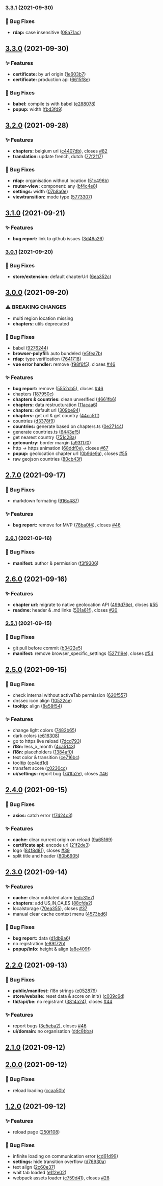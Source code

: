 ### [3.3.1](https://github.com/Internet-Society-Belgium/isTrust/compare/3.3.0...3.3.1) (2021-09-30)


### 🐛 Bug Fixes

* **rdap:** case insensitive ([08a71ac](https://github.com/Internet-Society-Belgium/isTrust/commit/08a71ac698d032b1687d5b234951f3364b181a2c))

## [3.3.0](https://github.com/Internet-Society-Belgium/isTrust/compare/3.2.0...3.3.0) (2021-09-30)


### ✨ Features

* **certificate:** by url origin ([1e603b7](https://github.com/Internet-Society-Belgium/isTrust/commit/1e603b7b574d57c0626f996893e1e1892d9edc04))
* **certificate:** production api ([6615f8e](https://github.com/Internet-Society-Belgium/isTrust/commit/6615f8ed7e26d80616a8700e50d97a23d7311170))


### 🐛 Bug Fixes

* **babel:** compile ts with babel ([e288078](https://github.com/Internet-Society-Belgium/isTrust/commit/e2880789aa8fa6abfa6e15e965983fe4d5e616c7))
* **popup:** width ([fbd3fd9](https://github.com/Internet-Society-Belgium/isTrust/commit/fbd3fd9b035bb2c3102c8906dbe5e65a53b14899))

## [3.2.0](https://github.com/Internet-Society-Belgium/isTrust/compare/3.1.0...3.2.0) (2021-09-28)


### ✨ Features

* **chapters:** belgium url ([c4407db](https://github.com/Internet-Society-Belgium/isTrust/commit/c4407dbb2c58702e14a4d70b70084e493cd724aa)), closes [#82](https://github.com/Internet-Society-Belgium/isTrust/issues/82)
* **translation:** update french, dutch ([77f2f17](https://github.com/Internet-Society-Belgium/isTrust/commit/77f2f17a03677a66df557de1dfa912408bcf7f6d))


### 🐛 Bug Fixes

* **rdap:** organisation without location ([51c496b](https://github.com/Internet-Society-Belgium/isTrust/commit/51c496bc47abe52c0d7165904eea23360d8e8efe))
* **router-view:** component: any ([bf4c4e8](https://github.com/Internet-Society-Belgium/isTrust/commit/bf4c4e8f1a29a663570116cc4bcc58d7bbd2f83a))
* **settings:** width ([07b8a0e](https://github.com/Internet-Society-Belgium/isTrust/commit/07b8a0e668744f74c5319a9487a40720f447443d))
* **viewtransition:** mode type ([5773307](https://github.com/Internet-Society-Belgium/isTrust/commit/577330790b620d18780306bb1d864b802e361376))

## [3.1.0](https://github.com/Internet-Society-Belgium/isTrust/compare/3.0.1...3.1.0) (2021-09-21)


### ✨ Features

* **bug report:** link to github issues ([3d46a26](https://github.com/Internet-Society-Belgium/isTrust/commit/3d46a26051ce17128eae34929f0fa0cc93c4a58e))

### [3.0.1](https://github.com/Internet-Society-Belgium/isTrust/compare/3.0.0...3.0.1) (2021-09-20)


### 🐛 Bug Fixes

* **store/extension:** default chapterUrl ([6ea352c](https://github.com/Internet-Society-Belgium/isTrust/commit/6ea352c80eedb38c367bf3d302146f49e78a7862))

## [3.0.0](https://github.com/Internet-Society-Belgium/isTrust/compare/2.7.0...3.0.0) (2021-09-20)


### ⚠ BREAKING CHANGES

* multi region location missing
* **chapters:** utils deprecated

### 🐛 Bug Fixes

* babel ([9276244](https://github.com/Internet-Society-Belgium/isTrust/commit/927624428e5fcccaec39c55a15732f0bb5dd8405))
* **browser-polyfill:** auto bundeled ([e5fea7b](https://github.com/Internet-Society-Belgium/isTrust/commit/e5fea7bd287262e5289b94b9fcc247d260c56ec9))
* **rdap:** type verification ([7641718](https://github.com/Internet-Society-Belgium/isTrust/commit/7641718c132402587a275c5612ea9892205563fc))
* **vue error handler:** remove ([f98f6f5](https://github.com/Internet-Society-Belgium/isTrust/commit/f98f6f5c9befe739dfd7a890515135a6b0b3ee65)), closes [#46](https://github.com/Internet-Society-Belgium/isTrust/issues/46)


### ✨ Features

* **bug report:** remove ([5552cb5](https://github.com/Internet-Society-Belgium/isTrust/commit/5552cb5549dc4e44100c4dd0d3908dcd773d28ce)), closes [#46](https://github.com/Internet-Society-Belgium/isTrust/issues/46)
* chapters ([187950c](https://github.com/Internet-Society-Belgium/isTrust/commit/187950c3f3f939d0a95f74e64bd567566e01047b))
* **chapters & countries:** clean unverified ([4661fb6](https://github.com/Internet-Society-Belgium/isTrust/commit/4661fb69d9495475d4e5892b19f1b0615dd6fb9d))
* **chapters:** data restructuration ([11acaa6](https://github.com/Internet-Society-Belgium/isTrust/commit/11acaa6a3b5f34ade4d7ed63bcbdcdf0f02b744a))
* **chapters:** default url ([309be94](https://github.com/Internet-Society-Belgium/isTrust/commit/309be94901db40af7409dc765115f5e0a89b831f))
* **chapters:** get url & get country ([44cc51f](https://github.com/Internet-Society-Belgium/isTrust/commit/44cc51f2a6c8dc97b58d836cec02f6f5585f7ee4))
* countries ([d3378f9](https://github.com/Internet-Society-Belgium/isTrust/commit/d3378f976807087d1c35133e6bc0b67d547ce5fd))
* **countries:** generate based on chapters.ts ([0e27144](https://github.com/Internet-Society-Belgium/isTrust/commit/0e27144d01233f2a21f762705cef7f4956dcda65))
* generate countries.ts ([6443ef5](https://github.com/Internet-Society-Belgium/isTrust/commit/6443ef5416ea5f579fb5b84daa04560b504e9651))
* get nearest country ([751c28a](https://github.com/Internet-Society-Belgium/isTrust/commit/751c28a0701ca95111b73946c9a33c7548128ba2))
* **getcountry:** border margin ([a931170](https://github.com/Internet-Society-Belgium/isTrust/commit/a9311704de97698308545094d7ca6be0b81f95ed))
* http -> https animation ([68ddf0e](https://github.com/Internet-Society-Belgium/isTrust/commit/68ddf0e42b9743e9751116849bcdd6c226a3b230)), closes [#67](https://github.com/Internet-Society-Belgium/isTrust/issues/67)
* **popup:** geolocation chapter url ([0b9de9a](https://github.com/Internet-Society-Belgium/isTrust/commit/0b9de9a90ee2900bddc3a3f867b3c8d7caa08982)), closes [#55](https://github.com/Internet-Society-Belgium/isTrust/issues/55)
* raw geojson countries ([80cb43f](https://github.com/Internet-Society-Belgium/isTrust/commit/80cb43f5e793380c2592a411643e09bc0b1d96ba))

## [2.7.0](https://github.com/Internet-Society-Belgium/isTrust/compare/2.6.1...2.7.0) (2021-09-17)


### 🐛 Bug Fixes

* markdown formating ([916c487](https://github.com/Internet-Society-Belgium/isTrust/commit/916c48759d1f9a5fb59b53532eeb7fca0fe43a4f))


### ✨ Features

* **bug report:** remove for MVP ([78ba0f4](https://github.com/Internet-Society-Belgium/isTrust/commit/78ba0f446375bec1f107a0fa38ac16fbad91ec2b)), closes [#46](https://github.com/Internet-Society-Belgium/isTrust/issues/46)

### [2.6.1](https://github.com/Internet-Society-Belgium/isTrust/compare/2.6.0...2.6.1) (2021-09-16)


### 🐛 Bug Fixes

* **manifest:** author & permission ([f3f9306](https://github.com/Internet-Society-Belgium/isTrust/commit/f3f9306c04c5b44292aec4b6078299abcaa63d9b))

## [2.6.0](https://github.com/Internet-Society-Belgium/isTrust/compare/2.5.1...2.6.0) (2021-09-16)


### ✨ Features

* **chapter url:** migrate to native geolocation API ([499d76e](https://github.com/Internet-Society-Belgium/isTrust/commit/499d76ee9894437567638b9a2c7f40fbffb52866)), closes [#55](https://github.com/Internet-Society-Belgium/isTrust/issues/55)
* **readme:** header & .md links ([501a61f](https://github.com/Internet-Society-Belgium/isTrust/commit/501a61f43a9a8ac50c6e22b8c1ad8fad803aa091)), closes [#20](https://github.com/Internet-Society-Belgium/isTrust/issues/20)

### [2.5.1](https://github.com/Internet-Society-Belgium/isTrust/compare/2.5.0...2.5.1) (2021-09-15)


### 🐛 Bug Fixes

* git pull before commit ([b3422e5](https://github.com/Internet-Society-Belgium/isTrust/commit/b3422e5da3f2198f44c9a4f9487d6b16955ac5b4))
* **manifest:** remove browser_specific_settings ([527119e](https://github.com/Internet-Society-Belgium/isTrust/commit/527119eb8d8931e9e2a1eb9cff962f8df3299625)), closes [#54](https://github.com/Internet-Society-Belgium/isTrust/issues/54)

## [2.5.0](https://github.com/Internet-Society-Belgium/isTrust/compare/2.4.0...2.5.0) (2021-09-15)


### 🐛 Bug Fixes

* check internal without activeTab permission ([620f557](https://github.com/Internet-Society-Belgium/isTrust/commit/620f5574b7421f50dcab1ceae7623f97365cada9))
* dnssec icon align ([10522ce](https://github.com/Internet-Society-Belgium/isTrust/commit/10522ce550a72bda976994e3da7f49dd651bd949))
* **tooltip:** align ([8e58f54](https://github.com/Internet-Society-Belgium/isTrust/commit/8e58f543335f0b0a7afa6b56d157cc5395e273c6))


### ✨ Features

* change light colors ([7482b65](https://github.com/Internet-Society-Belgium/isTrust/commit/7482b657c411e4e0e365ec3a4ff9c01b344fd65d))
* dark colors ([e616308](https://github.com/Internet-Society-Belgium/isTrust/commit/e61630814c2d1a2b4e10a0dd34d6505cd643f0b0))
* go to https live reload ([7dcd793](https://github.com/Internet-Society-Belgium/isTrust/commit/7dcd793a91b32a32a0db63c34f633df369786414))
* **i18n:** less_x_month ([4ca5143](https://github.com/Internet-Society-Belgium/isTrust/commit/4ca51438099a2bdde8a7987ea5d49d2f24a87600))
* **i18n:** placeholders ([1384af0](https://github.com/Internet-Society-Belgium/isTrust/commit/1384af03d18db79ea0b8617a270ac036ca76343f))
* text color & transition ([ce716bc](https://github.com/Internet-Society-Belgium/isTrust/commit/ce716bcf26642e1f56330ae4457e86e7b0447d93))
* tooltip ([ce4ed1d](https://github.com/Internet-Society-Belgium/isTrust/commit/ce4ed1d7d210bfc54ce996b3e47b353f5fbc52e8))
* transfert score ([c0230cc](https://github.com/Internet-Society-Belgium/isTrust/commit/c0230cc0a378949098d95f7204ff875dfd59e43f))
* **ui/settings:** report bug ([741fa2e](https://github.com/Internet-Society-Belgium/isTrust/commit/741fa2ec2378027f16bdd95dc7614e6b82594ba2)), closes [#46](https://github.com/Internet-Society-Belgium/isTrust/issues/46)

## [2.4.0](https://github.com/Internet-Society-Belgium/isTrust/compare/2.3.0...2.4.0) (2021-09-15)


### 🐛 Bug Fixes

* **axios:** catch error ([f7424c3](https://github.com/Internet-Society-Belgium/isTrust/commit/f7424c3539c2b4bb66c90059f914facc017a425f))


### ✨ Features

* **cache:** clear current origin on reload ([9a65169](https://github.com/Internet-Society-Belgium/isTrust/commit/9a65169c7bd99bf65cda4bb63e6084b20662bfb2))
* **certificate api:** encode url ([21f2de3](https://github.com/Internet-Society-Belgium/isTrust/commit/21f2de34691177997f5f173983784461434efa44))
* logo ([84f8d81](https://github.com/Internet-Society-Belgium/isTrust/commit/84f8d816ba265d6101dbfe380a8e7bf9a0c205fe)), closes [#39](https://github.com/Internet-Society-Belgium/isTrust/issues/39)
* split title and header ([80b6905](https://github.com/Internet-Society-Belgium/isTrust/commit/80b690582fd3031df0ac4ed3715e460a84e54a67))

## [2.3.0](https://github.com/Internet-Society-Belgium/isTrust/compare/2.2.0...2.3.0) (2021-09-14)


### ✨ Features

* **cache:** clear outdated alarm ([edc31e7](https://github.com/Internet-Society-Belgium/isTrust/commit/edc31e79a8756454e084e7cd948bdf08f9ce30b3))
* **chapters:** add US,IN,CA,ES ([88cfda2](https://github.com/Internet-Society-Belgium/isTrust/commit/88cfda2b99ce578b389f7bed057b43506b88ca5c))
* localstorage ([70ea355](https://github.com/Internet-Society-Belgium/isTrust/commit/70ea355e0355bd33f54375aa5079fb75745d7b46)), closes [#37](https://github.com/Internet-Society-Belgium/isTrust/issues/37)
* manual clear cache context menu ([4573bd6](https://github.com/Internet-Society-Belgium/isTrust/commit/4573bd60486d4036fc1416e4f34099baf69cb22b))


### 🐛 Bug Fixes

* **bug report:** data ([d1db9a6](https://github.com/Internet-Society-Belgium/isTrust/commit/d1db9a6f51785d134c4803c67aeb134b6c03988c))
* no registration ([e89f72b](https://github.com/Internet-Society-Belgium/isTrust/commit/e89f72b77f79fa84e1c5b8836735ec5490f766e7))
* **popup/info:** height & align ([a8e409f](https://github.com/Internet-Society-Belgium/isTrust/commit/a8e409f03bc9efc5a60261303ffb5f38481ebbf3))

## [2.2.0](https://github.com/Internet-Society-Belgium/isTrust/compare/2.1.0...2.2.0) (2021-09-13)


### 🐛 Bug Fixes

* **public/manifest:** i18n strings ([e052879](https://github.com/Internet-Society-Belgium/isTrust/commit/e0528798549564cf5d627bbe9ff486d334c450e2))
* **store/website:** reset data & score on init() ([c039c6d](https://github.com/Internet-Society-Belgium/isTrust/commit/c039c6d4dae7d756526c36e5fb0108696e55a2ad))
* **tld/api/be:** no registrant ([3814a24](https://github.com/Internet-Society-Belgium/isTrust/commit/3814a249569a6e5bc3077323cc5fb54cd7406fa2)), closes [#44](https://github.com/Internet-Society-Belgium/isTrust/issues/44)


### ✨ Features

* report bugs ([3e5eba2](https://github.com/Internet-Society-Belgium/isTrust/commit/3e5eba2b52619eec39e00a104864d97826652191)), closes [#46](https://github.com/Internet-Society-Belgium/isTrust/issues/46)
* **ui/domain:** no organisation ([ddc8bba](https://github.com/Internet-Society-Belgium/isTrust/commit/ddc8bbade5572019fc54884dd34c8e40da618710))

## [2.1.0](https://github.com/Internet-Society-Belgium/isTrust/compare/2.0.0...2.1.0) (2021-09-12)

## [2.0.0](https://github.com/Internet-Society-Belgium/isTrust/compare/1.2.0...2.0.0) (2021-09-12)


### 🐛 Bug Fixes

* reload loading ([ccaa50b](https://github.com/Internet-Society-Belgium/isTrust/commit/ccaa50bf29b12381025f72731acb3950fd937743))

## [1.2.0](https://github.com/Internet-Society-Belgium/isTrust/compare/1.1.0...1.2.0) (2021-09-12)


### ✨ Features

* reload page ([250f108](https://github.com/Internet-Society-Belgium/isTrust/commit/250f108b079df4578b6e055649b43cb0a32dbb8f))


### 🐛 Bug Fixes

* infinite loading on communication error ([cd61d99](https://github.com/Internet-Society-Belgium/isTrust/commit/cd61d99e644ae0a7efc68b608b199af702f25beb))
* **settings:** hide transition overflow ([d76930a](https://github.com/Internet-Society-Belgium/isTrust/commit/d76930a5e15691ad4eec432fc4f7f8183293afde))
* text align ([2c60e37](https://github.com/Internet-Society-Belgium/isTrust/commit/2c60e374dd3c0acee690953c89435165e44155bc))
* wait tab loaded ([e1f2e02](https://github.com/Internet-Society-Belgium/isTrust/commit/e1f2e028edb1c8876600f5147934d0f481580a21))
* webpack assets loader ([c759d41](https://github.com/Internet-Society-Belgium/isTrust/commit/c759d41608dd0f351f29d43be02ea2a79ec88992)), closes [#28](https://github.com/Internet-Society-Belgium/isTrust/issues/28)

